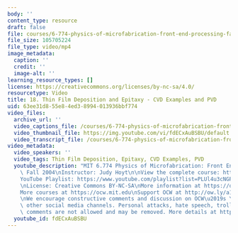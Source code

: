 ```yaml
---
body: ''
content_type: resource
draft: false
file: courses/6-774-physics-of-microfabrication-front-end-processing-fall-2004/mit6_774f04_lec18_360p_16_9.mp4
file_size: 105705224
file_type: video/mp4
image_metadata:
  caption: ''
  credit: ''
  image-alt: ''
learning_resource_types: []
license: https://creativecommons.org/licenses/by-nc-sa/4.0/
resourcetype: Video
title: 18. Thin Film Deposition and Epitaxy - CVD Examples and PVD
uid: 63ee31d8-55e8-4ed3-8994-013936bbf774
video_files:
  archive_url: ''
  video_captions_file: /courses/6-774-physics-of-microfabrication-front-end-processing-fall-2004/1mJ-4MoYfHUAJ5Tni-JVQJKAPEdH3-PtZ_transcript.webvtt
  video_thumbnail_file: https://img.youtube.com/vi/fdECxAuBSBU/default.jpg
  video_transcript_file: /courses/6-774-physics-of-microfabrication-front-end-processing-fall-2004/1mJ-4MoYfHUAJ5Tni-JVQJKAPEdH3-PtZ_transcript.pdf
video_metadata:
  video_speakers: ''
  video_tags: Thin Film Deposition, Epitaxy, CVD Examples, PVD
  youtube_description: "MIT 6.774 Physics of Microfabrication: Front End Processing,\
    \ Fall 2004\nInstructor: Judy Hoyt\n\nView the complete course: https://ocw.mit.edu/courses/6-774-physics-of-microfabrication-front-end-processing-fall-2004/\n\
    YouTube Playlist: https://www.youtube.com/playlist?list=PLUl4u3cNGP61IMhYaHL_x-RzNUIDJD9XK\n\
    \nLicense: Creative Commons BY-NC-SA\nMore information at https://ocw.mit.edu/terms\n\
    More courses at https://ocw.mit.edu\nSupport OCW at http://ow.ly/a1If50zVRlQ\n\
    \nWe encourage constructive comments and discussion on OCW\u2019s YouTube and\
    \ other social media channels. Personal attacks, hate speech, trolling, and inappropriate\
    \ comments are not allowed and may be removed. More details at https://ocw.mit.edu/comments."
  youtube_id: fdECxAuBSBU
---
```

